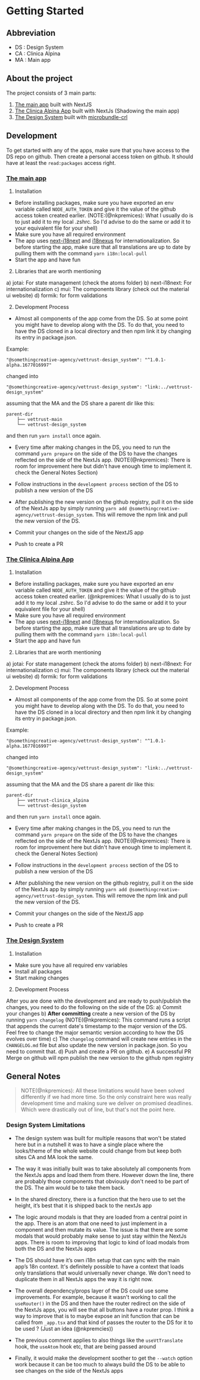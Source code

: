 # Getting Started

## Abbreviation
* DS : Design System
* CA : Clinica Alpina
* MA : Main app

## About the project

The project consists of 3 main parts:
1. [The main app](https://github.com/somethingcreative-agency/vettrust-main) built with NextJS
2. [The Clinica Alpina App](https://github.com/somethingcreative-agency/vettrust-clinica_alpina) built with NextJs (Shadowing the main app)
3. [The Design System](https://github.com/somethingcreative-agency/vettrust-design_system) built with [microbundle-crl](https://www.npmjs.com/package/microbundle-crl)


## Development

To get started with any of the apps, make sure that you have access to the DS repo on github. Then create a personal access token on github. It should have at least the `read:packages` access right.

### [The main app](https://github.com/somethingcreative-agency/vettrust-main)

1. Installation

* Before installing packages, make sure you have exported an env variable called `NODE_AUTH_TOKEN` and give it the value of the github access token created earlier. (NOTE:(@nkpremices): What I usually do is to just add it to my local .zshrc. So I'd advise to do the same or add it to your equivalent file for your shell)
* Make sure you have all required environment 
* The app uses [next-i18next](https://github.com/i18next/next-i18next) and [i18nexus](https://i18nexus.com) for internationalization. So before starting the app, make sure that all translations are up to date by pulling them with the command `yarn i18n:local-pull`
* Start the app and have fun

2. Libraries that are worth mentioning

a) jotai: For state management (check the atoms folder)
b) next-i18next: For internationalization
c) mui: The components library (check out the material ui website)
d) formik: for form validations

2. Development Process

* Almost all components of the app come from the DS. So at some point you might have to develop along with the DS. To do that, you need to have the DS cloned in a local directory and then npm link it by changing its entry in package.json.

Example:
```
"@somethingcreative-agency/vettrust-design_system": "^1.0.1-alpha.1677016997"
```

changed into
```
"@somethingcreative-agency/vettrust-design_system": "link:../vettrust-design_system"
```

assuming that the MA and the DS share a parent dir like this:
```
parent-dir
    ├── vettrust-main
    └── vettrust-design_system
```
and then run `yarn install` once again.

* Every time after making changes in the DS, you need to run the command `yarn prepare` on the side of the DS to have the changes reflected on the side of the NextJs app. (NOTE(@nkpremices): There is room for improvement here but didn't have enough time to implement it. check the General Notes Section)

* Follow instructions in the `development process` section of the DS to publish a new version of the DS

* After publishing the new version on the github registry, pull it on the side of the NextJs app by simply running `yarn add @somethingcreative-agency/vettrust-design_system`. This will remove the npm link and pull the new version of the DS.

* Commit your changes on the side of the NextJS app
* Push to create a PR


### [The Clinica Alpina App](https://github.com/somethingcreative-agency/vettrust-clinica_alpina)

1. Installation

* Before installing packages, make sure you have exported an env variable called `NODE_AUTH_TOKEN` and give it the value of the github access token created earlier. (@nkpremices: What I usually do is to just add it to my local .zshrc. So I'd advise to do the same or add it to your equivalent file for your shell)
* Make sure you have all required environment 
* The app uses [next-i18next](https://github.com/i18next/next-i18next) and [i18nexus](https://i18nexus.com) for internationalization. So before starting the app, make sure that all translations are up to date by pulling them with the command `yarn i18n:local-pull`
* Start the app and have fun

2. Libraries that are worth mentioning

a) jotai: For state management (check the atoms folder)
b) next-i18next: For internationalization
c) mui: The components library (check out the material ui website)
d) formik: for form validations

2. Development Process

* Almost all components of the app come from the DS. So at some point you might have to develop along with the DS. To do that, you need to have the DS cloned in a local directory and then npm link it by changing its entry in package.json.

Example:
```
"@somethingcreative-agency/vettrust-design_system": "^1.0.1-alpha.1677016997"
```

changed into
```
"@somethingcreative-agency/vettrust-design_system": "link:../vettrust-design_system"
```

assuming that the MA and the DS share a parent dir like this:
```
parent-dir
    ├── vettrust-clinica_alpina
    └── vettrust-design_system
```
and then run `yarn install` once again.

* Every time after making changes in the DS, you need to run the command `yarn prepare` on the side of the DS to have the changes reflected on the side of the NextJs app. (NOTE(@nkpremices): There is room for improvement here but didn't have enough time to implement it. check the General Notes Section)

* Follow instructions in the `development process` section of the DS to publish a new version of the DS

* After publishing the new version on the github registry, pull it on the side of the NextJs app by simply running `yarn add @somethingcreative-agency/vettrust-design_system`. This will remove the npm link and pull the new version of the DS.

* Commit your changes on the side of the NextJS app
* Push to create a PR


### [The Design System](https://github.com/somethingcreative-agency/vettrust-design_system)

1. Installation

* Make sure you have all required env variables
* Install all packages
* Start making changes

2. Development Process

After you are done with the development and are ready to push/publish the changes, you need to do the following on the side of the DS:
a) Commit your changes
b) **After committing** create a new version of the DS by running `yarn changelog` (NOTE(@nkpremices): This command runs a script that appends the current date's timestamp to the major version of the DS. Feel free to change the major semantic version according to how the DS evolves over time)
c) The `changelog` command will create new entries in the `CHANGELOG.md` file but also update the new version in package.json. So you need to commit that.
d) Push and create a PR on github.
e) A successful PR Merge on github will npm publish the new version to the github npm registry


## General Notes

> NOTE(@nkpremices): All these limitations would have been solved differently if we had more time. So the only constraint here was really development time and making sure we deliver on promised deadlines. Which were drastically out of line, but that's not the point here.

### Design System Limitations


* The design system was built for multiple reasons that won't be stated here but in a nutshell it was to have a single place where the looks/theme of the whole website could change from but keep both sites CA and MA look the same.

* The way it was initially built was to take absolutely all components from the NextJs apps and load them from there. However down the line, there are probably those components that obviously don't need to be part of the DS. The aim would be to take them back.

* In the shared directory, there is a function that the hero use to set the height, it’s best that it is shipped back to the nextJs app

* The logic around modals is that they are loaded from a central point in the app. There is an atom that one need to just implement in a component and then mutate its value. The issue is that there are some modals that would probably make sense to just stay within the NextJs apps. There is room to improving that logic to kind of load modals from both the DS and the NextJs apps

* The DS should have it’s own i18n setup that can sync with the main app’s 18n context. It's definitely possible to have a context that loads only translations that would universally never change. We don't need to duplicate them in all NextJs apps the way it is right now.

* The overall dependency/props layer of the DS could use some improvements. For example, because it wasn't working to call the `useRouter()` in the DS and then have the router redirect on the side of the NextJs apps, you will see that all buttons have a router prop. I think a way to improve that is to maybe expose an init function that can be called from `_app.tsx` and that kind of passes the router to the DS for it to be used ? (Just an idea (@nkpremcies))

* The previous comment applies to also things like the `useVtTranslate` hook, the `useAtom` hook etc, that are being passed around

* Finally, it would make the development soother to get the `--watch` option work because it can be too much to always build the DS to be able to see changes on the side of the NextJs apps
